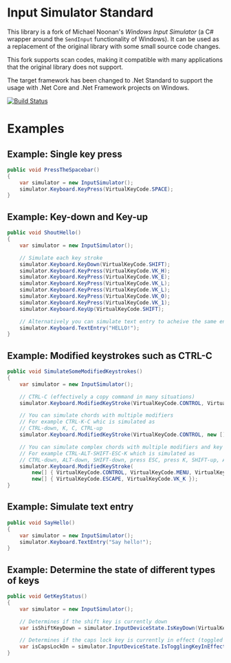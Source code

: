 # Input Simulator Standard
This library is a fork of Michael Noonan's *Windows Input Simulator* (a C# wrapper around the `SendInput` functionality of Windows). It can be used as a replacement of the original library with some small source code changes.

This fork supports scan codes, making it compatible with many applications that the original library does not support.

The target framework has been changed to .Net Standard to support the usage with .Net Core and .Net Framework projects on Windows.

[![Build Status](https://dev.azure.com/GregsStack/GitHub/_apis/build/status/GregsStack.InputSimulatorStandard?branchName=master)](https://dev.azure.com/GregsStack/GitHub/_build/latest?definitionId=2?branchName=master)

# Examples

## Example: Single key press
```csharp
public void PressTheSpacebar()
{
    var simulator = new InputSimulator();
    simulator.Keyboard.KeyPress(VirtualKeyCode.SPACE);
}
```

## Example: Key-down and Key-up
```csharp
public void ShoutHello()
{
    var simulator = new InputSimulator();

    // Simulate each key stroke
    simulator.Keyboard.KeyDown(VirtualKeyCode.SHIFT);
    simulator.Keyboard.KeyPress(VirtualKeyCode.VK_H);
    simulator.Keyboard.KeyPress(VirtualKeyCode.VK_E);
    simulator.Keyboard.KeyPress(VirtualKeyCode.VK_L);
    simulator.Keyboard.KeyPress(VirtualKeyCode.VK_L);
    simulator.Keyboard.KeyPress(VirtualKeyCode.VK_O);
    simulator.Keyboard.KeyPress(VirtualKeyCode.VK_1);
    simulator.Keyboard.KeyUp(VirtualKeyCode.SHIFT);

    // Alternatively you can simulate text entry to acheive the same end result
    simulator.Keyboard.TextEntry("HELLO!");
}
```

## Example: Modified keystrokes such as CTRL-C
```csharp
public void SimulateSomeModifiedKeystrokes()
{
    var simulator = new InputSimulator();

    // CTRL-C (effectively a copy command in many situations)
    simulator.Keyboard.ModifiedKeyStroke(VirtualKeyCode.CONTROL, VirtualKeyCode.VK_C);

    // You can simulate chords with multiple modifiers
    // For example CTRL-K-C whic is simulated as
    // CTRL-down, K, C, CTRL-up
    simulator.Keyboard.ModifiedKeyStroke(VirtualKeyCode.CONTROL, new [] {VirtualKeyCode.VK_K, VirtualKeyCode.VK_C});

    // You can simulate complex chords with multiple modifiers and key presses
    // For example CTRL-ALT-SHIFT-ESC-K which is simulated as
    // CTRL-down, ALT-down, SHIFT-down, press ESC, press K, SHIFT-up, ALT-up, CTRL-up
    simulator.Keyboard.ModifiedKeyStroke(
        new[] { VirtualKeyCode.CONTROL, VirtualKeyCode.MENU, VirtualKeyCode.SHIFT },
        new[] { VirtualKeyCode.ESCAPE, VirtualKeyCode.VK_K });
}
```

## Example: Simulate text entry
```csharp
public void SayHello()
{
    var simulator = new InputSimulator();
    simulator.Keyboard.TextEntry("Say hello!");
}
```

## Example: Determine the state of different types of keys
```csharp
public void GetKeyStatus()
{
    var simulator = new InputSimulator();

    // Determines if the shift key is currently down
    var isShiftKeyDown = simulator.InputDeviceState.IsKeyDown(VirtualKeyCode.SHIFT);

    // Determines if the caps lock key is currently in effect (toggled on)
    var isCapsLockOn = simulator.InputDeviceState.IsTogglingKeyInEffect(VirtualKeyCode.CAPITAL);
}
```
